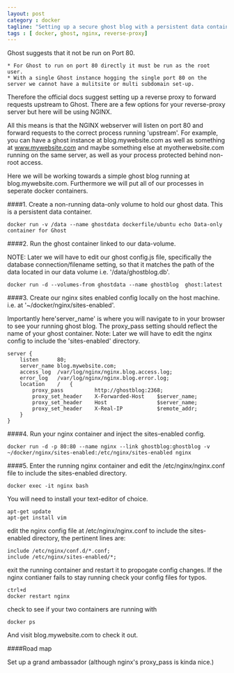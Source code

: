 ```yaml
---
layout: post
category : docker
tagline: "Setting up a secure ghost blog with a persistent data container and an Nginx reverse proxy"
tags : [ docker, ghost, nginx, reverse-proxy]
---
```


Ghost suggests that it not be run on Port 80.

    * For Ghost to run on port 80 directly it must be run as the root user.
    * With a single Ghost instance hogging the single port 80 on the server we cannot have a mulitsite or multi subdomain set-up.

Therefore the official docs suggest setting up a reverse proxy to forward requests upstream to Ghost. There are a few options for your reverse-proxy server but here will be using NGINX.

All this means is that the NGINX webserver will listen on port 80 and forward requests to the correct process running 'upstream'. For example, you can have a ghost instance at blog.mywebsite.com as well as something at www.mywebsite.com and maybe something else at myotherwebsite.com running on the same server, as well as your process protected behind non-root access.

Here we will be working towards a simple ghost blog running at blog.mywebsite.com. Furthermore we will put all of our processes in seperate docker containers.

####1.
Create a non-running data-only volume to hold our ghost data. This is a persistent data container.

    docker run -v /data --name ghostdata dockerfile/ubuntu echo Data-only container for Ghost

####2.
Run the ghost container linked to our data-volume.

NOTE: Later we will have to edit our ghost config.js file, specifically the database connection/filename setting, so that it matches the path of the data located in our data volume i.e. '/data/ghostblog.db'. 

    docker run -d --volumes-from ghostdata --name ghostblog  ghost:latest

####3.
Create our nginx sites enabled config locally on the host machine. i.e. at '~/docker/nginx/sites-enabled'. 

Importantly here'server_name' is where you will navigate to in your browser to see your running ghost blog. The proxy_pass setting should reflect the name of your ghost container. Note: Later we will have to edit the nginx config to include the 'sites-enabled' directory.

    server {
        listen      80;
        server_name blog.mywebsite.com;
        access_log  /var/log/nginx/nginx.blog.access.log;
        error_log   /var/log/nginx/nginx.blog.error.log;
        location    /   {
            proxy_pass          http://ghostblog:2368;
            proxy_set_header    X-Forwarded-Host    $server_name;
            proxy_set_header    Host                $server_name;
            proxy_set_header    X-Real-IP           $remote_addr;
        }
    }

####4.
Run your nginx container and inject the sites-enabled config.

    docker run -d -p 80:80 --name nginx --link ghostblog:ghostblog -v ~/docker/nginx/sites-enabled:/etc/nginx/sites-enabled nginx

####5.
Enter the running nginx container and edit the /etc/nginx/nginx.conf file to include the sites-enabled directory. 

    docker exec -it nginx bash

You will need to install your text-editor of choice.

    apt-get update
    apt-get install vim

edit the nginx config file at /etc/nginx/nginx.conf to include the sites-enabled directory, the pertinent lines are:

    include /etc/nginx/conf.d/*.conf;
    include /etc/nginx/sites-enabled/*;

exit the running container and restart it to propogate config changes. If the nginx contianer fails to stay running check your config files for typos.

    ctrl+d
    docker restart nginx

check to see if your two containers are running with

    docker ps

And visit blog.mywebsite.com to check it out.

####Road map

Set up a grand ambassador (although nginx's proxy_pass is kinda nice.)
